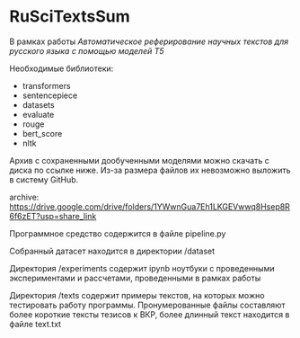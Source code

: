 # RuSciTextsSum

В рамках работы *Автоматическое реферирование научных текстов для русского языка с помощью моделей T5*

Необходимые библиотеки:
*  transformers
*  sentencepiece
*  datasets
*  evaluate
*  rouge
*  bert_score
*  nltk

Архив с сохраненными дообученными моделями можно скачать с диска по ссылке ниже. Из-за размера файлов их невозможно выложить в систему GitHub.

archive:
https://drive.google.com/drive/folders/1YWwnGua7Eh1LKGEVwwq8Hsep8R6f6zET?usp=share_link

Программное средство содержится в файле pipeline.py

Собранный датасет находится в директории /dataset

Директория /experiments содержит ipynb ноутбуки с проведенными экспериментами и рассчетами, проведенными в рамках работы

Директория /texts содержит примеры текстов, на которых можно тестировать работу программы. Пронумерованные файлы составляют более короткие тексты тезисов к ВКР, более длинный текст находится в файле text.txt
